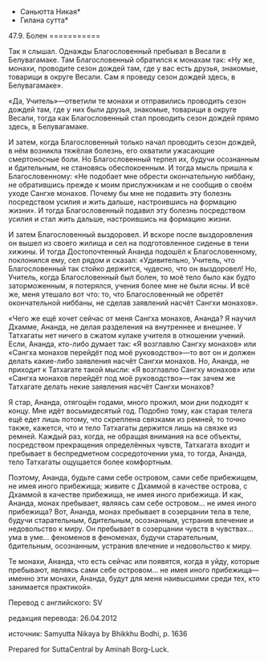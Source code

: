 * Саньютта Никая*
* Гилана сутта*

47\.9\. Болен
\=\=\=\=\=\=\=\=\=\=\=

Так я слышал\. Однажды Благословенный пребывал в Весали в Белувагамаке\. Там Благословенный обратился к монахам так: «Ну же, монахи, проводите сезон дождей там, где у вас есть друзья, знакомые, товарищи в округе Весали\. Сам я проведу сезон дождей здесь, в Белувагамаке»\.

«Да, Учитель»—ответили те монахи и отправились проводить сезон дождей там, где у них были друзья, знакомые, товарищи в округе Весали, тогда как Благословенный стал проводить сезон дождей прямо здесь, в Белувагамаке\.

И затем, когда Благословенный только начал проводить сезон дождей, в нём возникла тяжёлая болезнь, его охватили ужасающие смертоносные боли\. Но Благословенный терпел их, будучи осознанным и бдительным, не становясь обеспокоенным\. И тогда мысль пришла к Благословенному: «Не подобает мне обрести окончательную ниббану, не обратившись прежде к моим прислужникам и не сообщив о своём уходе Сангхе монахов\. Почему бы мне не подавить эту болезнь посредством усилия и жить дальше, настроившись на формацию жизни»\. И тогда Благословенный подавил эту болезнь посредством усилия и стал жить дальше, настроившись на формацию жизни\.

И затем Благословенный выздоровел\. И вскоре после выздоровления он вышел из своего жилища и сел на подготовленное сиденье в тени хижины\. И тогда Достопочтенный Ананда подошёл к Благословенному, поклонился ему, сел рядом и сказал: «Удивительно, Учитель, что Благословенный так стойко держится, чудесно, что он выздоровел\! Но, Учитель, когда Благословенный был болен, то моё тело было как будто заторможенным, я потерялся, учения более мне не были ясны\. И всё же, меня утешало вот что: то, что Благословенный не обретёт окончательной ниббаны, не сделав заявлений насчёт Сангхи монахов»\.

«Чего же ещё хочет сейчас от меня Сангха монахов, Ананда? Я научил Дхамме, Ананда, не делая разделения на внутреннее и внешнее\. У Татхагаты нет ничего в сжатом кулаке учителя в отношении учений\. Если, Ананда, кто\-либо думает так: «Я возглавлю Сангху монахов» или «Сангха монахов перейдёт под моё руководство»—то вот он и должен делать какие\-либо заявления насчёт Сангхи монахов\. Но, Ананда, не приходит к Татхагате такой мысли: «Я возглавлю Сангху монахов» или «Сангха монахов перейдёт под моё руководство»—так зачем же Татхагате делать некие заявления насчёт Сангхи монахов?

Я стар, Ананда, отягощён годами, много прожил, мои дни подходят к концу\. Мне идёт восьмидесятый год\. Подобно тому, как старая телега ещё едет лишь потому, что скреплена связками из ремней, то точно также, кажется, что и тело Татхагаты держится лишь на связке из ремней\. Каждый раз, когда, не обращая внимания на все объекты, посредством прекращения определённых чувств, Татхагата входит и пребывает в беспредметном сосредоточении ума, то тогда, Ананда, тело Татхагаты ощущается более комфортным\.

Поэтому, Ананда, будьте сами себе островом, сами себе прибежищем, не имея иного прибежища; живите с Дхаммой в качестве острова, с Дхаммой в качестве прибежища, не имея иного прибежища\. И как, Ананда, монах пребывает, являясь сам себе островом… не имея иного прибежища? Вот, Ананда, монах пребывает в созерцании тела в теле, будучи старательным, бдительным, осознанным, устранив влечение и недовольство к миру\. Он пребывает в созерцании чувств в чувствах… ума в уме… феноменов в феноменах, будучи старательным, бдительным, осознанным, устранив влечение и недовольство к миру\.

Те монахи, Ананда, что есть сейчас или появятся, когда я уйду, которые пребывают, являясь сами себе островом… не имея иного прибежища—именно эти монахи, Ананда, будут для меня наивысшими среди тех, кто занимается практикой»\.

Перевод с английского: SV

редакция перевода: 26\.04\.2012

источник: Samyutta Nikaya by Bhikkhu Bodhi, p\. 1636

Prepared for SuttaCentral by Aminah Borg\-Luck\.